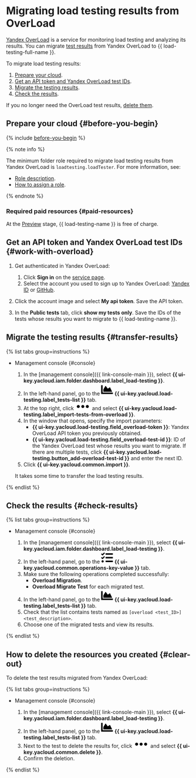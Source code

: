 # Migrating load testing results from OverLoad


[Yandex OverLoad](https://overload.yandex.net/) is a service for monitoring load testing and analyzing its results. You can migrate [test results](../../load-testing/concepts/load-test-results.md) from Yandex OverLoad to {{ load-testing-full-name }}.

To migrate load testing results:

1. [Prepare your cloud](#before-you-begin).
1. [Get an API token and Yandex OverLoad test IDs](#get-overload).
1. [Migrate the testing results](#transfer-results).
1. [Check the results](#check-results).

If you no longer need the OverLoad test results, [delete them](#clear-out).

## Prepare your cloud {#before-you-begin}

{% include [before-you-begin](../_tutorials_includes/before-you-begin.md) %}

{% note info %}

The minimum folder role required to migrate load testing results from Yandex OverLoad is `loadtesting.loadTester`. For more information, see:
 * [Role description](../../load-testing/security/index.md#roles-list).
 * [How to assign a role](../../iam/operations/sa/assign-role-for-sa.md#binding-role-resource).

{% endnote %}

### Required paid resources {#paid-resources}

At the [Preview](../../overview/concepts/launch-stages.md) stage, {{ load-testing-name }} is free of charge.

## Get an API token and Yandex OverLoad test IDs {#work-with-overload}

1. Get authenticated in Yandex OverLoad:

    1. Click **Sign in** on the [service page](https://overload.yandex.net/).
    1. Select the account you used to sign up to Yandex OverLoad: [Yandex ID](https://yandex.ru/support/id/) or [GitHub](https://docs.github.com/en/account-and-profile).

1. Click the account image and select **My api token**. Save the API token.
1. In the **Public tests** tab, click **show my tests only**. Save the IDs of the tests whose results you want to migrate to {{ load-testing-name }}.

## Migrate the testing results {#transfer-results}

{% list tabs group=instructions %}

- Management console {#console}

  1. In the [management console]({{ link-console-main }}), select **{{ ui-key.yacloud.iam.folder.dashboard.label_load-testing }}**.
  1. In the left-hand panel, go to the ![tests](../../_assets/load-testing/test.svg) **{{ ui-key.yacloud.load-testing.label_tests-list }}** tab.
  1. At the top right, click ![options](../../_assets/options.svg) and select **{{ ui-key.yacloud.load-testing.label_import-tests-from-overload }}**.
  1. In the window that opens, specify the import parameters:
      * **{{ ui-key.yacloud.load-testing.field_overload-token }}**: Yandex OverLoad API token you previously obtained.
      * **{{ ui-key.yacloud.load-testing.field_overload-test-id }}**: ID of the Yandex OverLoad test whose results you want to migrate. If there are multiple tests, click **{{ ui-key.yacloud.load-testing.button_add-overload-test-id }}** and enter the next ID.
  1. Click **{{ ui-key.yacloud.common.import }}**.

  It takes some time to transfer the load testing results.

{% endlist %}

## Check the results {#check-results}

{% list tabs group=instructions %}

- Management console {#console}

  1. In the [management console]({{ link-console-main }}), select **{{ ui-key.yacloud.iam.folder.dashboard.label_load-testing }}**.
  1. In the left-hand panel, go to the ![operations](../../_assets/mdb/operations.svg) **{{ ui-key.yacloud.common.operations-key-value }}** tab.
  1. Make sure the following operations completed successfully:
      * **Overload Migration**.
      * **Overload Migrate Test** for each migrated test.
  1. In the left-hand panel, go to the ![image](../../_assets/load-testing/test.svg) **{{ ui-key.yacloud.load-testing.label_tests-list }}** tab.
  1. Check that the list contains tests named as `[overload <test_ID>]<test_description>`.
  1. Choose one of the migrated tests and view its results.

{% endlist %}

## How to delete the resources you created {#clear-out}

To delete the test results migrated from Yandex OverLoad:

{% list tabs group=instructions %}

- Management console {#console}

  1. In the [management console]({{ link-console-main }}), select **{{ ui-key.yacloud.iam.folder.dashboard.label_load-testing }}**.
  1. In the left-hand panel, go to the ![tests](../../_assets/load-testing/test.svg) **{{ ui-key.yacloud.load-testing.label_tests-list }}** tab.
  1. Next to the test to delete the results for, click ![options](../../_assets/options.svg) and select **{{ ui-key.yacloud.common.delete }}**.
  1. Confirm the deletion.

{% endlist %}
